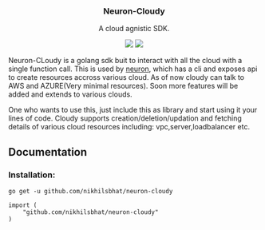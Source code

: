 <p align="center">
    <h3 align="center">Neuron-Cloudy</h3>
    <p align="center">A cloud agnistic SDK.</p>
    <p align="center">
        <a href="https://goreportcard.com/report/github.com/nikhilsbhat/neuron-cloudy"><img src="https://goreportcard.com/badge/github.com/nikhilsbhat/neuron-cloudy"></a>
        <a href="https://github.com/nikhilsbhat/neuron-cloudy/blob/master/LICENSE"><img src="https://img.shields.io/badge/LICENSE-APACHE2-blue.svg"></a>
    </p>
</p>

Neuron-CLoudy is a golang sdk buit to interact with all the cloud with a single function call.
This is used by [neuron](https://github.com/nikhilsbhat/neuron), which has a cli and exposes api to
create resources accross various cloud. As of now cloudy can talk to AWS and AZURE(Very minimal resources). Soon more features will be added and extends to various clouds.

One who wants to use this, just include this as library and start using it your lines of code.
Cloudy supports creation/deletion/updation and fetching details of various cloud resources including:
vpc,server,loadbalancer etc.

## Documentation

### Installation:

```golang
go get -u github.com/nikhilsbhat/neuron-cloudy
```
```golang
import (
    "github.com/nikhilsbhat/neuron-cloudy"
)
```
